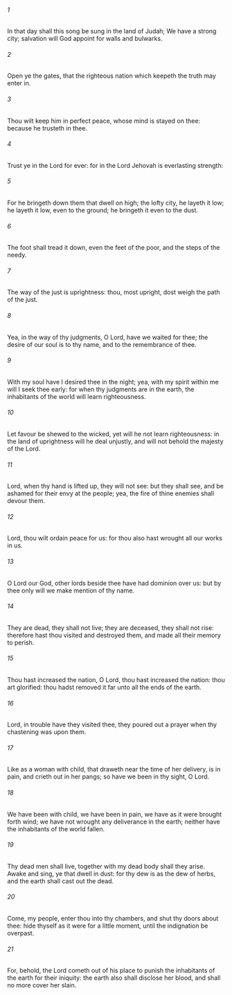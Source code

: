 ###### 1
In that day shall this song be sung in the land of Judah; We have a strong city; salvation will God appoint for walls and bulwarks.

###### 2
Open ye the gates, that the righteous nation which keepeth the truth may enter in.

###### 3
Thou wilt keep him in perfect peace, whose mind is stayed on thee: because he trusteth in thee.

###### 4
Trust ye in the Lord for ever: for in the Lord Jehovah is everlasting strength:

###### 5
For he bringeth down them that dwell on high; the lofty city, he layeth it low; he layeth it low, even to the ground; he bringeth it even to the dust.

###### 6
The foot shall tread it down, even the feet of the poor, and the steps of the needy.

###### 7
The way of the just is uprightness: thou, most upright, dost weigh the path of the just.

###### 8
Yea, in the way of thy judgments, O Lord, have we waited for thee; the desire of our soul is to thy name, and to the remembrance of thee.

###### 9
With my soul have I desired thee in the night; yea, with my spirit within me will I seek thee early: for when thy judgments are in the earth, the inhabitants of the world will learn righteousness.

###### 10
Let favour be shewed to the wicked, yet will he not learn righteousness: in the land of uprightness will he deal unjustly, and will not behold the majesty of the Lord.

###### 11
Lord, when thy hand is lifted up, they will not see: but they shall see, and be ashamed for their envy at the people; yea, the fire of thine enemies shall devour them.

###### 12
Lord, thou wilt ordain peace for us: for thou also hast wrought all our works in us.

###### 13
O Lord our God, other lords beside thee have had dominion over us: but by thee only will we make mention of thy name.

###### 14
They are dead, they shall not live; they are deceased, they shall not rise: therefore hast thou visited and destroyed them, and made all their memory to perish.

###### 15
Thou hast increased the nation, O Lord, thou hast increased the nation: thou art glorified: thou hadst removed it far unto all the ends of the earth.

###### 16
Lord, in trouble have they visited thee, they poured out a prayer when thy chastening was upon them.

###### 17
Like as a woman with child, that draweth near the time of her delivery, is in pain, and crieth out in her pangs; so have we been in thy sight, O Lord.

###### 18
We have been with child, we have been in pain, we have as it were brought forth wind; we have not wrought any deliverance in the earth; neither have the inhabitants of the world fallen.

###### 19
Thy dead men shall live, together with my dead body shall they arise. Awake and sing, ye that dwell in dust: for thy dew is as the dew of herbs, and the earth shall cast out the dead.

###### 20
Come, my people, enter thou into thy chambers, and shut thy doors about thee: hide thyself as it were for a little moment, until the indignation be overpast.

###### 21
For, behold, the Lord cometh out of his place to punish the inhabitants of the earth for their iniquity: the earth also shall disclose her blood, and shall no more cover her slain.

